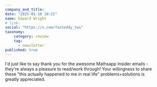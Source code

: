 ```yaml
---
company_and_title: 
date: "2025-01-18 10:22"
name: Edward Wright
# link:
social: "https://x.com/fasteddy_tws"
taxonomy:
    category: review
    tag:
      - newsletter
published: true
---
```


I'd just like to say thank you for the awesome Mathsapp Insider emails - they're always a pleasure to read/work through! Your willingness to share these "this actually happened to me in real life" problems+solutions is greatly appreciated.
